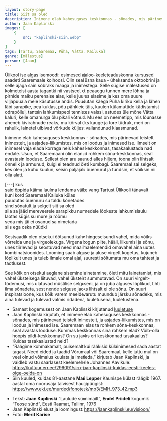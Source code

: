 ```yaml
---
layout: story-page
title: Siit sa oled
description: Inimene elab kahesuguses keskkonnas - sõnades, mis pärinevad teistelt inimestelt, ja asjades-liikumistes, mis on loodus ja inimesed ise.
author: Jaan Kaplinski
images: [
    {
        src: "kaplinski-siin.webp"
    }
]
tags: [Tartu, Saaremaa, Püha, Vätta, Kailuka]
genre: [mälestus]
person: [Jaan]
---
```


<!-- # {{$doc.title}} -->
 
Ülikool ise algas isemoodi: esimesed ajaloo-keeleteaduskonna kursused saadeti Saaremaale kolhoosi. Olin seal üsna kaua - üheksanda oktoobrini ja selle ajaga sain sõbraks maaga ja inimestega. Selle sügise mälestused on kolmeteist aasta tagantki nii vastsed, et peaaegu tunnen mere lõhna ja pirnide maiku perenaise aias, kelle juures elasime ja kes oma suure viljapuuaia meie käsutusse andis. Puudutan käega Püha kiriku kella ja lähen läbi sarapike, pea kuklas, põu pähkleid täis, kuulen külamuttide kädistamist odrapõllul, tantsin lahkumispeol tennistes valssi, astudes üle mõne Vätta kaluri, kelle omanurga õlu pikali võtnud. Mu ees on neemetipp, mis lõunasse aheneb kivirahnude reaks, mu kõrval üks kauge ja tore tüdruk, meri on rahulik, lainetel ulbivad võrkude küljest vallandunud klaasmunad.

Inimene elab kahesuguses keskkonnas - sõnades, mis pärinevad teistelt inimestelt, ja asjades-liikumistes, mis on loodus ja inimesed ise. Ilmselt on inimesel vaja elada korraga neis kahes keskkonnas, tasakaalustada nad endale. Usun, et Saaremaani olin elanud rohkem sõna-keskkonnas, seal avastasin looduse. Sellest olen aru saanud alles hiljem, toona olin lihtsalt õnnelik ja armunud, kuigi ei teadnud õieti kumbagi. Saaremaal sai selgeks, kes olen ja kuhu kuulun, seisin paljajalu õuemurul ja tundsin, et võiksin nii olla alati.

[---] kus \
said õppida käima laulma lendama väike vang Tartust Ülikooli tänavalt \
kuni kord Saaremaal Kailuka külas \
puudutas õuemuru su taldu kõnetades \
sind sõnatult ja selgelt siit sa oled \
siia sa jääd mereveerele sarapikku nurmedele lõokeste lahkumislaulu \
laotas sügis su mure ja rõõmu \
seda mis jäi ei osanud sa nimetada \
siis ega oska nüüdki

Sestsaadik olen otsekui õõtsunud kahe hingeseisundi vahel, mida võiks võrrelda une ja virgeolekuga. Virgena kogun pilte, hääli, liikumisi ja sõnu, unes tiirlevad ja seostuvad need maailmaelemendid omavahel aina uutes kombinatsioonides. Looming saab alguse ja aluse virgelt kogetus, kujuneb lõplikult unes ja tuleb ilmale omal ajal, suuresti sõltumata mu oma tahtest ja taotlusest.

See kõik on otsekui aeglane sisemine lainetamine, õieti mitu lainetamist, mis vahel üksteisega liituvad, vahel üksteist summutavad. On suuri virgelt-tõdemusi, mis ulatuvad müstilise selguseni, ja on juba alguses lõplikud, tihti ilma sõnadeta, sest nende selguse jaoks lihtsalt ei ole sõnu. On suuri inspiratsioone, kus kõik varem meeldevarutu muundub järsku sõnadeks, mis aina tulevad ja tulevad valmis ridadena, luuletusena, luuletustena.


<story-author :author="author"></story-author>

<details-wrapper summary="Mis mõtted tekkisid?"> 

- Samast kogemusest on Jaan Kaplinski kirjutanud <a href="#">luuletuse</a>
- Jaan Kaplinski kirjutab, et inimene elab kahesuguses keskkonnas - sõnades, mis pärinevad teistelt inimestelt, ja asjades-liikumistes, mis on loodus ja inimesed ise. Saaremaani elas ta rohkem sõna-keskkonnas, seal avastas looduse. Kummas keskkonnas sina rohkem elad? Võib-olla hoopis pildi-keskkonnas? On su jaoks eri keskkonnad tasakaalus? Kuidas tasakaalustad neid?
- “Räägime kohmakamalt, puisemalt kui rääkisid külainimesed sada aastat tagasi. Need eided ja taadid Võrumaal või Saaremaal, kelle juttu mul on veel olnud võimalus kuulata ja imetleda,” kirjutab Jaan Kaplinski, ja vaidleb vastu saarlasest keelemehele Johannes Aavikule: https://kultuur.err.ee/296091/sirp-jaan-kaplinski-kuidas-eesti-keeles-oige-oelda-on
- Siin kuuled, kuidas 81-aastane **Mari Lepper** Kaunispe külast räägib 1967. aastal oma noorusaja talvisest haugipüügist: https://www.eki.ee/murded/fonoteek/mp3/EMH_973_42.mp3


</details-wrapper>



<details-wrapper summary="Allikas" class="text-sm" icon="icon-park-outline:document-folder">

- Tekst: **Jaan Kaplinski** “Laulude sünnimailt”, **Endel Priideli** kogumik “Teose sünd”, Eesti Raamat, Tallinn, 1976
- Jaan Kaplinski elust ja loomingust: https://jaankaplinski.eu/visioon/
- Foto: **Merit Karise**

</details-wrapper>
